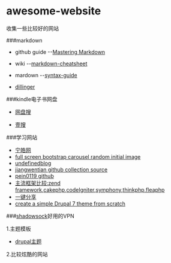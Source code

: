 # awesome-website
收集一些比较好的网站

###markdown

  - github guide --[Mastering Markdown](https://guides.github.com/features/mastering-markdown)
  
  - wiki --[markdown-cheatsheet](https://github.com/adam-p/markdown-here/wiki/Markdown-Cheatsheet)
  
  - mardown --[syntax-guide](https://confluence.atlassian.com/bitbucketserver/markdown-syntax-guide-776639995.html)
  
  - [dillinger](http://dillinger.io/)
  
###kindle电子书网盘

  - [网盘搜](http://www.wangpansou.cn/)
  
  - [壹搜](http://www.yiso.me/)

###学习网站
  - [宁皓网](http://ninghao.net/)
  - [full screen bootstrap carousel random initial image](http://www.sitepoint.com/full-screen-bootstrap-carousel-random-initial-image/)
  - [undefinedblog](https://undefinedblog.com/)
  - [jiangwentian github collection source](https://github.com/JingwenTian)
  - [pein0119 github ](https://github.com/pein0119)
  - [主流框架比较:zend framework,cakephp,codeIgniter,symphony,thinkphp,fleaphp](http://www.cnblogs.com/huangjacky/archive/2012/09/02/2667387.html)
  - [一键分享](http://overtrue.me/share.js/)
  - [create a simple Drupal 7 theme from scratch](http://www.apaddedcell.com/how-create-drupal-7-theme-scratch)

###[shadowsock](https://portal.shadowsocks.com/)好用的VPN
  
1.主题模板

  - [drupal主题](http://www.mobantu.com/demo/5780)
  

2.比较炫酷的网站


